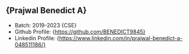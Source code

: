 ## {Prajwal Benedict A}
- Batch: 2019-2023 {CSE}
- Github Profile: {https://github.com/BENEDICT9845}
- Linkedin Profile: {https://www.linkedin.com/in/prajwal-benedict-a-048511186/}
